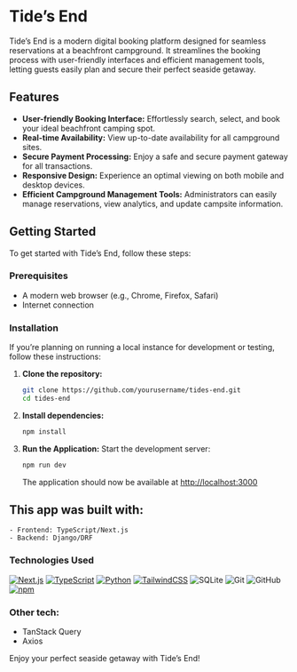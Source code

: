 # Tide’s End

Tide’s End is a modern digital booking platform designed for seamless reservations at a beachfront campground. It streamlines the booking process with user-friendly interfaces and efficient management tools, letting guests easily plan and secure their perfect seaside getaway.

## Features

- **User-friendly Booking Interface:** Effortlessly search, select, and book your ideal beachfront camping spot.
- **Real-time Availability:** View up-to-date availability for all campground sites.
- **Secure Payment Processing:** Enjoy a safe and secure payment gateway for all transactions.
- **Responsive Design:** Experience an optimal viewing on both mobile and desktop devices.
- **Efficient Campground Management Tools:** Administrators can easily manage reservations, view analytics, and update campsite information.

## Getting Started

To get started with Tide’s End, follow these steps:

### Prerequisites

- A modern web browser (e.g., Chrome, Firefox, Safari)
- Internet connection

### Installation

If you’re planning on running a local instance for development or testing, follow these instructions:

1. **Clone the repository:**
   ```bash
   git clone https://github.com/yourusername/tides-end.git
   cd tides-end
   ```

2. **Install dependencies:**
   ```bash
   npm install
   ```


3. **Run the Application:**
   Start the development server:
   ```bash
   npm run dev
   ```
   The application should now be available at [http://localhost:3000](http://localhost:3000)


## This app was built with:
    - Frontend: TypeScript/Next.js
    - Backend: Django/DRF

### Technologies Used
[![Next.js](https://img.shields.io/badge/Next.js-black?logo=next.js&logoColor=white)](#)
[![TypeScript](https://img.shields.io/badge/TypeScript-3178C6?logo=typescript&logoColor=fff)](#)
[![Python](https://img.shields.io/badge/Python-3776AB?logo=python&logoColor=fff)](#)
[![TailwindCSS](https://img.shields.io/badge/Tailwind%20CSS-%2338B2AC.svg?logo=tailwind-css&logoColor=white)](#)
![SQLite](https://img.shields.io/badge/SQLite-%2307405e.svg?logo=sqlite&logoColor=white)
![Git](https://img.shields.io/badge/git%20-%23F05033.svg?&style=for-the-badge&logo=git&logoColor=white) 
![GitHub](https://img.shields.io/badge/github%20-%23121011.svg?&style=for-the-badge&logo=github&logoColor=white) 
[![npm](https://img.shields.io/badge/npm-CB3837?logo=npm&logoColor=fff)](#)

### Other tech:
- TanStack Query
- Axios

Enjoy your perfect seaside getaway with Tide’s End!

